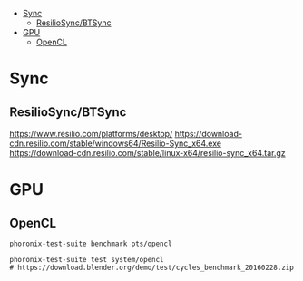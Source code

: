 <!-- TOC -->

- [Sync](#sync)
    - [ResilioSync/BTSync](#resiliosyncbtsync)
- [GPU](#gpu)
    - [OpenCL](#opencl)

<!-- /TOC -->

# Sync
## ResilioSync/BTSync
https://www.resilio.com/platforms/desktop/
https://download-cdn.resilio.com/stable/windows64/Resilio-Sync_x64.exe  
https://download-cdn.resilio.com/stable/linux-x64/resilio-sync_x64.tar.gz  

# GPU
## OpenCL
    phoronix-test-suite benchmark pts/opencl

    phoronix-test-suite test system/opencl
    # https://download.blender.org/demo/test/cycles_benchmark_20160228.zip